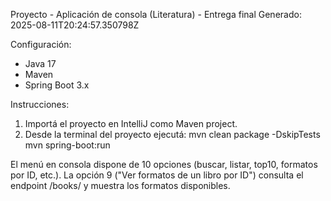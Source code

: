 Proyecto - Aplicación de consola (Literatura) - Entrega final
Generado: 2025-08-11T20:24:57.350798Z

Configuración:
- Java 17
- Maven
- Spring Boot 3.x

Instrucciones:
1) Importá el proyecto en IntelliJ como Maven project.
2) Desde la terminal del proyecto ejecutá:
   mvn clean package -DskipTests
   mvn spring-boot:run

El menú en consola dispone de 10 opciones (buscar, listar, top10, formatos por ID, etc.).
La opción 9 ("Ver formatos de un libro por ID") consulta el endpoint /books/<built-in function id> y muestra los formatos disponibles.

